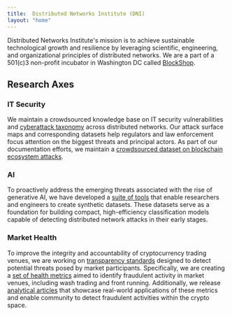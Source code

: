 ```yaml
---
title:  Distributed Networks Institute (DNI)
layout: "home"
---
```


Distributed Networks Institute's mission is to achieve sustainable technological growth and resilience by leveraging scientific, engineering, and organizational principles of distributed networks. We are a part of a 501(c)3 non-profit incubator in Washington DC called [BlockShop](https://blockshop.org).

## Research Axes

### IT Security

We maintain a crowdsourced knowledge base on IT security vulnerabilities and [cyberattack taxonomy](/research/cyberattacks/wiki/) across distributed networks. Our attack surface maps and corresponding datasets help regulators and law enforcement focus attention on the biggest threats and principal actors. As part of our documentation efforts, we maintain a [crowdsourced dataset on blockchain ecosystem attacks](/research/cyberattacks/incidents/).

### AI

To proactively address the emerging threats associated with the rise of generative AI, we have developed a [suite of tools](/research/ai/synthetic-data/) that enable researchers and engineers to create synthetic datasets. These datasets serve as a foundation for building compact, high-efficiency classification models capable of detecting distributed network attacks in their early stages.

### Market Health

To improve the integrity and accountability of cryptocurrency trading venues, we are working on [transparency standards](/research/market-health/docs/mvt/) designed to detect potential threats posed by market participants. Specifically, we are creating a [set of health metrics](/research/market-health/docs/) aimed to identify fraudulent activity in market venues, including wash trading and front running. Additionally, we release [analytical articles](/research/market-health/posts/) that showcase real-world applications of these metrics and enable community to detect fraudulent activities within the crypto space.

